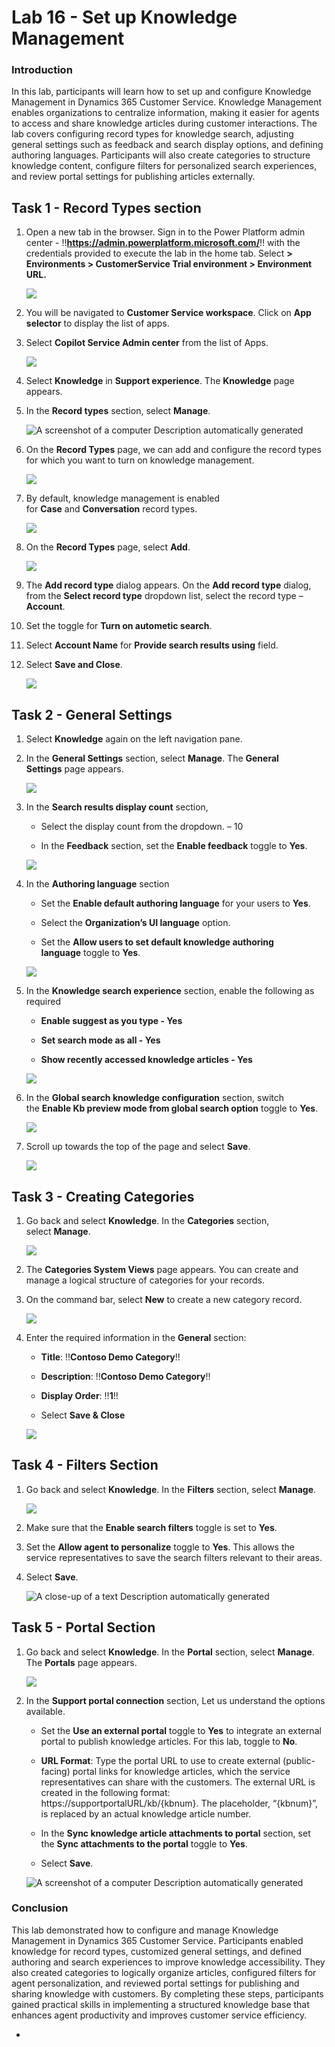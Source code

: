 # Lab 16 - Set up Knowledge Management

### Introduction

In this lab, participants will learn how to set up and configure
Knowledge Management in Dynamics 365 Customer Service. Knowledge
Management enables organizations to centralize information, making it
easier for agents to access and share knowledge articles during customer
interactions. The lab covers configuring record types for knowledge
search, adjusting general settings such as feedback and search display
options, and defining authoring languages. Participants will also create
categories to structure knowledge content, configure filters for
personalized search experiences, and review portal settings for
publishing articles externally.

## Task 1 - Record Types section

1.  Open a new tab in the browser. Sign in to the Power Platform admin
    center - !!**https://admin.powerplatform.microsoft.com/**!! with the
    credentials provided to execute the lab in the home tab. Select **\>
    Environments > CustomerService Trial environment > Environment
    URL.**

    ![](./media/image1.png)

2.  You will be navigated to **Customer Service workspace**. Click on
    **App selector** to display the list of apps.

3.  Select **Copilot Service Admin center** from the list of Apps.

    ![](./media/image2.png)

4.  Select **Knowledge** in **Support experience**.
    The **Knowledge** page appears.

5.  In the **Record types** section, select **Manage**.

    ![A screenshot of a computer Description automatically
  generated](./media/image3.png)

6.  On the **Record Types** page, we can add and configure the record
    types for which you want to turn on knowledge management.

    ![](./media/image4.png)

7.  By default, knowledge management is enabled
    for **Case** and **Conversation** record types.

    ![](./media/image5.png)

8.  On the **Record Types** page, select **Add**.

    ![](./media/image6.png)

9.  The **Add record type** dialog appears. On the **Add record
    type** dialog, from the **Select record type** dropdown list, select
    the record type – **Account**.

10. Set the toggle for **Turn on autometic search**.

11. Select **Account Name** for **Provide search results using** field.


12. Select **Save and Close**.

    ![](./media/image7.png)

## Task 2 - General Settings

1.  Select **Knowledge** again on the left navigation pane.

2.  In the **General Settings** section, select **Manage**.
    The **General Settings** page appears.

    ![](./media/image8.png)

3.  In the **Search results display count** section,

    - Select the display count from the dropdown. – 10

    - In the **Feedback** section, set the **Enable feedback** toggle
      to **Yes**.

    ![](./media/image9.png)

4.  In the **Authoring language** section

    - Set the **Enable default authoring language** for your users
      to **Yes**.

    - Select the **Organization’s UI language** option.

    - Set the **Allow users to set default knowledge authoring
      language** toggle to **Yes**.

    ![](./media/image10.png)

5.  In the **Knowledge search experience** section, enable the following
    as required

    - **Enable suggest as you type - Yes**

    - **Set search mode as all - Yes**

    - **Show recently accessed knowledge articles - Yes**

    ![](./media/image11.png)

6.  In the **Global search knowledge configuration** section, switch
    the **Enable Kb preview mode from global search option** toggle
    to **Yes**.

    ![](./media/image12.png)

7.  Scroll up towards the top of the page and select **Save**.

    ![](./media/image13.png)

## Task 3 - Creating Categories

1.  Go back and select **Knowledge**. In the **Categories** section,
    select **Manage**.

    ![](./media/image14.png)

2.  The **Categories System Views** page appears. You can create and
    manage a logical structure of categories for your records.

3.  On the command bar, select **New** to create a new category record.

    ![](./media/image15.png)

4.  Enter the required information in the **General** section:

    - **Title**: !!**Contoso Demo Category**!!

    - **Description**: !!**Contoso Demo Category**!!

    - **Display Order**: !!**1**!!

    - Select **Save & Close**

    ![](./media/image16.png)

## Task 4 - Filters Section

1.  Go back and select **Knowledge**. In the **Filters** section,
    select **Manage**.

    ![](./media/image17.png)

2.  Make sure that the **Enable search filters** toggle is set
    to **Yes**.

3.  Set the **Allow agent to personalize** toggle to **Yes**. This
    allows the service representatives to save the search filters
    relevant to their areas.

4.  Select **Save**.

    ![A close-up of a text Description automatically
  generated](./media/image18.png)

## Task 5 - Portal Section

1.  Go back and select **Knowledge**. In the **Portal** section,
    select **Manage**. The **Portals** page appears.

    ![](./media/image19.png)

2.  In the **Support portal connection** section, Let us understand the
    options available.

    - Set the **Use an external portal** toggle to **Yes** to integrate
      an external portal to publish knowledge articles. For this lab,
      toggle to **No**.

    - **URL Format**: Type the portal URL to use to create external
      (public-facing) portal links for knowledge articles, which the
      service representatives can share with the customers. The external
      URL is created in the following format: https://supportportalURL/kb/{kbnum}. The placeholder, “{kbnum}”, is replaced by an
      actual knowledge article number.

    - In the **Sync knowledge article attachments to portal** section,
      set the **Sync attachments to the portal** toggle to **Yes**.

    - Select **Save**.

    ![A screenshot of a computer Description automatically
    generated](./media/image20.png)

### Conclusion

This lab demonstrated how to configure and manage Knowledge Management
in Dynamics 365 Customer Service. Participants enabled knowledge for
record types, customized general settings, and defined authoring and
search experiences to improve knowledge accessibility. They also created
categories to logically organize articles, configured filters for agent
personalization, and reviewed portal settings for publishing and sharing
knowledge with customers. By completing these steps, participants gained
practical skills in implementing a structured knowledge base that
enhances agent productivity and improves customer service efficiency.

- 
